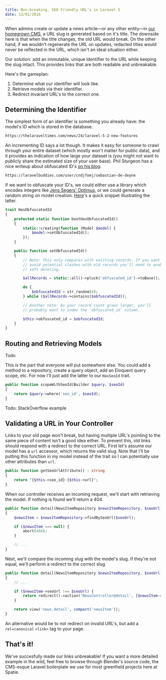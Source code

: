 ```yaml
---
title: Non-breaking, SEO Friendly URL's in Laravel 5
date: 13/01/2016
---
```


When admins create or update a news article—or any other entity—in [our homegrown CMS](https://github.com/spatie-custom/blender), a URL slug is generated based on it's title. The downside here is that when the title changes, the old URL would break. On the other hand, if we wouldn't regenerate the URL on updates, redacted titles would never be reflected in the URL, which isn't an ideal situation either.

Our solution: add an immutable, unique identifier to the URL while keeping the slug intact. This provides links that are both readable and unbreakable.

Here's the gameplan:

1) Determine what our identifier will look like.
2) Retrieve models via their identifier.
3) Redirect invariant URL's to the correct one.

## Determining the Identifier

The simplest form of an identifier is something you already have: the model's ID which is stored in the database.

```md
https://thelaraveltimes.com/news/24/laravel-5-2-new-features
```

An incrementing ID says a lot though. It makes it easy for someone to crawl through your entire dataset (which mostly won't matter for public data), and it provides an indication of how large your dataset is (you might not want to publicly share the estimated size of your user base). Phil Sturgeon has a nice writeup about obfuscated ID's [on his blog](https://philsturgeon.uk/http/2015/09/03/auto-incrementing-to-destruction/).

```md
https://laravelbuddies.com/user/cndjfomj/sebastian-de-deyne
```

If we want to obfuscate your ID's, we could either use a library which encodes integers like [Jens Segers' Optimus](#), or we could generate a random string on model creation. [Here](https://github.com/jenssegers/optimus)'s a quick snippet illustrating the latter.

```php
trait HasObfuscatedId
{
    protected static function bootHasObfuscatedId()
    {
        static::creating(function (Model $model) {
            $model->setObfuscatedId();
        });
    }

    public function setObfuscatedId()
    {
        // Note: This only compares with existing records. If you want to
        // avoid potential clashes with old records you'll need to enable
        // soft deleting.

        $allRecords = static::all()->pluck('obfuscated_id')->toBase();

        do {
            $obfuscatedId = str_random(8);
        } while ($allRecords->contains($obfuscatedId));

        // Another note: As your record count grows larger, you'll
        // probably want to index the `obfuscated_id` column.

        $this->obfuscated_id = $obfuscatedId;
    }
}
```

## Routing and Retrieving Models

Todo

This is the part that everyone will put somewhere else. You could add a method to a repository, create a query object, add an Eloquent query scope, etc. For now I'll just add the latter to our `HasSeoId` trait.

```php
public function scopeWithSeoId(Builder $query, $seoId)
{
    return $query->where('seo_id', $seoId);
}
```

<aside>

Todo: StackOverflow example

</aside>

## Validating a URL in Your Controller

Links to your old page won't break, but having multiple URL's pointing to the same piece of content isn't a good idea either. To prevent this, old links should respond with a redirect to the correct URL. First let's assume our model has a `url` accessor, which returns the valid slug. Note that I'll be putting this function in my model instead of the trait so I can potentially use other attributes than `url`.

```php
public function getSeoUrlAttribute() : string
{
    return "{$this->seo_id}-{$this->url}";
}
```

When our controller receives an incoming request, we'll start with retrieving the model. If nothing is found we'll return a 404.

```php
public function detail(NewsItemRepository $newsItemRepository, $seoUrl)
{
    $newsItem = $newsItemRepository->findBySeoUrl($seoUrl);

    if ($newsItem === null) {
        abort(404);
    }

    // ...
}
```

Next, we'll compare the incoming slug with the model's slug. If they're not equal, we'll perform a redirect to the correct slug.

```php
public function detail(NewsItemRepository $newsItemRepository, $seoUrl)
{
    // ...

    if ($newsItem->seoUrl !== $seoUrl) {
        return redirect()->action('NewsController@detail', [$newsItem->seoUrl]);
    }

    return view('news.detail', compact('newsItem'));
}
```

An alternative would be to not redirect on invalid URL's, but add a `rel=canonical` `<link>` tag to your page.

## That's it!

We've succesfully made our links unbreakable! If you want a more detailed example in the wild, feel free to browse through Blender's source code, the CMS-esque Laravel boilerplate we use for most greenfield projects here at Spatie.
